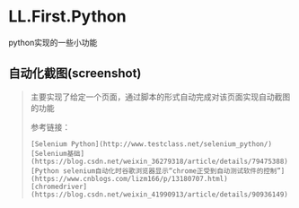 # LL.First.Python
python实现的一些小功能

## 自动化截图(screenshot)

> 主要实现了给定一个页面，通过脚本的形式自动完成对该页面实现自动截图的功能
>
> 参考链接：
>
> ```
> [Selenium Python](http://www.testclass.net/selenium_python/)
> [Selenium基础](https://blog.csdn.net/weixin_36279318/article/details/79475388)
> [Python selenium自动化时谷歌浏览器显示“chrome正受到自动测试软件的控制”](https://www.cnblogs.com/lizm166/p/13180707.html)
> [chromedriver](https://blog.csdn.net/weixin_41990913/article/details/90936149)
> ```

